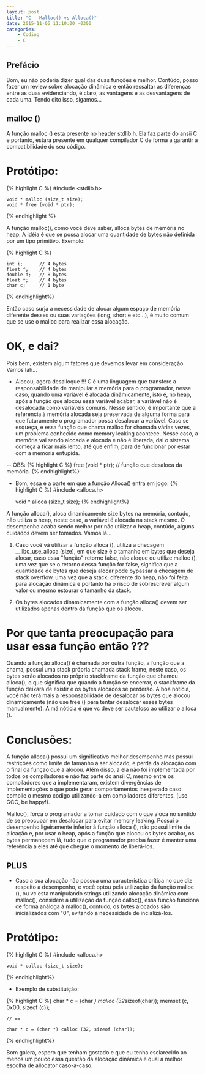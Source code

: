 ```yaml
---
layout: post
title: "C - Malloc() vs Alloca()"
date: 2015-11-05 11:10:00 -0300
categories:
    - Coding
    - C
---
```


## Prefácio

Bom, eu não poderia dizer qual das duas funções é melhor. Contúdo, posso fazer um review sobre 
alocação dinâmica e então ressaltar as diferenças entre as duas evidenciando, é claro, as vantagens
e as desvantagens de cada uma. Tendo dito isso, sigamos...

## malloc ()

A função malloc () esta presente no header stdlib.h. Ela faz parte do ansii C e portanto, estará presente
em qualquer compilador C de forma a garantir a compatibilidade do seu código.

# Protótipo:
{% highlight C %}
    #include <stdlib.h>
    
    void * malloc (size_t size);
    void * free (void * ptr);
{% endhighlight %}
    
A função malloc(), como você deve saber, alloca <size> bytes de memória no heap. A idéia é que se possa alocar
uma quantidade de bytes não definida por um tipo primitivo. Exemplo:

{% highlight C %}

    int i;      // 4 bytes
    float f;    // 4 bytes
    double d;   // 8 bytes
    float f;    // 4 bytes
    char c;     // 1 byte

{% endhighlight%}

Então caso surja a necessidade de alocar algum espaço de memória diferente desses ou suas variações (long, short e etc...), é muito comum que se use o malloc para realizar essa alocação.


# OK, e dai?

Pois bem, existem algum fatores que devemos levar em consideração. Vamos lah...

 - Alocou, agora desalloque !!!
 C é uma linguagem que transfere a responsabilidade de manipular a memória para o programador, nesse caso, quando uma variável é alocada 
 dinâmicamente, isto é, no heap, após a função que alocou essa variável acabar, a variável não é desalocada como variáveis comuns. Nesse sentido, é importante que a referencia à memória alocada seja preservada de alguma forma para que futuramente o programador possa desalocar a variável. Caso se esqueça, e essa função que chama malloc for chamada várias vezes, um problema conhecido como memory leaking acontece. Nesse caso, a memória vai sendo alocada e alocada e não é liberada, dai o sistema começa a ficar mais lento, até que enfim, para de funcionar por estar com a memória entupida.
 
 -- OBS: 
{% highlight C %}
    free (void * ptr); // função que desaloca <ptr> da memória.
{% endhighlight%}

 - Bom, essa é a parte em que a função Alloca() entra em jogo.
{% highlight C %}
    #include <alloca.h>
    
    void * alloca (size_t size);
{% endhighlight%}

A função alloca(), aloca dinamicamente size bytes na memória, contudo, não utiliza o heap, neste caso, a variável é alocada na stack mesmo. O desempenho acaba sendo melhor por não utilizar o heap, contúdo, alguns cuidados devem ser tomados. Vamos lá...

1. Caso você vá utilizar a função alloca (), utiliza a checagem __libc_use_alloca (size), em que size é o tamanho em bytes que deseja alocar,
caso essa "função" retorne false, não aloque ou utilize malloc (), uma vez que se o retorno dessa função for false, significa que a quantidade de bytes que deseja alocar pode bypassar a checagem de stack overflow, uma vez que a stack, diferente do heap, não foi feita para alocação dinâmica e portanto há o risco de sobrescrever algum valor ou mesmo estourar o tamanho da stack.

2. Os bytes alocados dinamicamente com a função alloca() devem ser utilizados apenas dentro da função que os alocou.

# Por que tanta preocupação para usar essa função então ???

Quando a função alloca() é chamada por outra função, a função que a chama, possui uma stack própria chamada stack frame, neste caso, os bytes serão alocados no próprio stackframe da função que chamou alloca(), o que significa que quando a função se encerrar, o stackframe da função deixará de existir e os bytes alocados se perderão. A boa notícia, você não terá mais a responsabilidade de desalocar os bytes que alocou dinamicamente (não use free () para tentar desalocar esses bytes manualmente). A má nóticia é que vc deve ser cauteloso ao utilizar o alloca ().

# Conclusões:

A função alloca() possui um significativo melhor desempenho mas possui restrições como limite de tamanho a ser alocado, e perda da alocação com o final da funçao que a alocou. Além disso, a ela não foi implementada por todos os compiladores e não faz parte do ansii C, mesmo entre os compiladores que a implementaram, existem divergências de implementações o que pode gerar comportamentos inesperado caso compile o mesmo codigo utilizando-a em compiladores diferentes. (use GCC, be happy!).

Malloc(), força o programador a tomar cuidado com o que aloca no sentido de se preocupar em desalocar para evitar memory leaking. Possui o desempenho ligeiramente inferior à função alloca (), não possui limite de alicação e, por usar o heap, após a função que alocou os bytes acabar, os bytes permanecem lá, tudo que o programador precisa fazer é manter uma referência a eles até que chegue o momento de liberá-los.

## PLUS

 - Caso a sua alocação não possua uma característica crítica no que diz respeito a desempenho, e você optou pela utilização da função malloc (), ou vc esta manipulando strings utilizando alocação dinâmica com malloc(), considere a utilização da função calloc(), essa função funciona de forma análoga à malloc(), contudo, os bytes alocados são inicializados com "0", evitando a necessidade de incializá-los.
 
# Protótipo:
{% highlight C %}
    #include <alloca.h>
    
    void * calloc (size_t size);
{% endhighlight%}

 - Exemplo de substituição:
 
 {% highlight C %}
    char * c = (char *) malloc (32*sizeof(char));
    memset (c, 0x00, sizeof (c));
    
    // ==
    
    char * c = (char *) calloc (32, sizeof (char));
{% endhighlight%}

Bom galera, espero que tenham gostado e que eu tenha esclarecido ao menos um pouco essa questão da alocação dinâmica e qual a melhor
escolha de allocator caso-a-caso.


